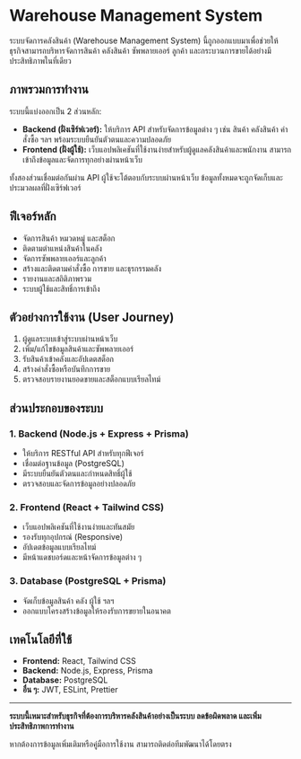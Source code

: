 # Warehouse Management System

ระบบจัดการคลังสินค้า (Warehouse Management System) นี้ถูกออกแบบมาเพื่อช่วยให้ธุรกิจสามารถบริหารจัดการสินค้า คลังสินค้า ซัพพลายเออร์ ลูกค้า และกระบวนการขายได้อย่างมีประสิทธิภาพในที่เดียว

## ภาพรวมการทำงาน

ระบบนี้แบ่งออกเป็น 2 ส่วนหลัก:
- **Backend (ฝั่งเซิร์ฟเวอร์):** ให้บริการ API สำหรับจัดการข้อมูลต่าง ๆ เช่น สินค้า คลังสินค้า คำสั่งซื้อ ฯลฯ พร้อมระบบยืนยันตัวตนและความปลอดภัย
- **Frontend (ฝั่งผู้ใช้):** เว็บแอปพลิเคชันที่ใช้งานง่ายสำหรับผู้ดูแลคลังสินค้าและพนักงาน สามารถเข้าถึงข้อมูลและจัดการทุกอย่างผ่านหน้าเว็บ

ทั้งสองส่วนเชื่อมต่อกันผ่าน API ผู้ใช้จะโต้ตอบกับระบบผ่านหน้าเว็บ ข้อมูลทั้งหมดจะถูกจัดเก็บและประมวลผลที่ฝั่งเซิร์ฟเวอร์

## ฟีเจอร์หลัก
- จัดการสินค้า หมวดหมู่ และสต็อก
- ติดตามตำแหน่งสินค้าในคลัง
- จัดการซัพพลายเออร์และลูกค้า
- สร้างและติดตามคำสั่งซื้อ การขาย และธุรกรรมคลัง
- รายงานและสถิติภาพรวม
- ระบบผู้ใช้และสิทธิ์การเข้าถึง

## ตัวอย่างการใช้งาน (User Journey)
1. ผู้ดูแลระบบเข้าสู่ระบบผ่านหน้าเว็บ
2. เพิ่ม/แก้ไขข้อมูลสินค้าและซัพพลายเออร์
3. รับสินค้าเข้าคลังและอัปเดตสต็อก
4. สร้างคำสั่งซื้อหรือบันทึกการขาย
5. ตรวจสอบรายงานยอดขายและสต็อกแบบเรียลไทม์

## ส่วนประกอบของระบบ

### 1. Backend (Node.js + Express + Prisma)
- ให้บริการ RESTful API สำหรับทุกฟีเจอร์
- เชื่อมต่อฐานข้อมูล (PostgreSQL)
- มีระบบยืนยันตัวตนและกำหนดสิทธิ์ผู้ใช้
- ตรวจสอบและจัดการข้อมูลอย่างปลอดภัย

### 2. Frontend (React + Tailwind CSS)
- เว็บแอปพลิเคชันที่ใช้งานง่ายและทันสมัย
- รองรับทุกอุปกรณ์ (Responsive)
- อัปเดตข้อมูลแบบเรียลไทม์
- มีหน้าแดชบอร์ดและหน้าจัดการข้อมูลต่าง ๆ

### 3. Database (PostgreSQL + Prisma)
- จัดเก็บข้อมูลสินค้า คลัง ผู้ใช้ ฯลฯ
- ออกแบบโครงสร้างข้อมูลให้รองรับการขยายในอนาคต

## เทคโนโลยีที่ใช้
- **Frontend:** React, Tailwind CSS
- **Backend:** Node.js, Express, Prisma
- **Database:** PostgreSQL
- **อื่น ๆ:** JWT, ESLint, Prettier

---

**ระบบนี้เหมาะสำหรับธุรกิจที่ต้องการบริหารคลังสินค้าอย่างเป็นระบบ ลดข้อผิดพลาด และเพิ่มประสิทธิภาพการทำงาน**

หากต้องการข้อมูลเพิ่มเติมหรือคู่มือการใช้งาน สามารถติดต่อทีมพัฒนาได้โดยตรง 